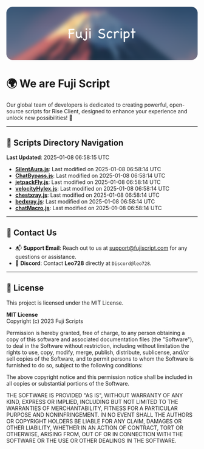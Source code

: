 ![Banner](.github/b.webp)

# 🌍 **We are Fuji Script**

Our global team of developers is dedicated to creating powerful, open-source scripts for Rise Client, designed to enhance your experience and unlock new possibilities! 🌟

---
<!-- SCRIPTS_NAVIGATION_START -->
## 📂 **Scripts Directory Navigation**

**Last Updated**: 2025-01-08 06:58:15 UTC

- **[SilentAura.js](scripts/SilentAura.js)**: Last modified on 2025-01-08 06:58:14 UTC
- **[ChatBypass.js](scripts/ChatBypass.js)**: Last modified on 2025-01-08 06:58:14 UTC
- **[jetpackFly.js](scripts/jetpackFly.js)**: Last modified on 2025-01-08 06:58:14 UTC
- **[velocityHylex.js](scripts/velocityHylex.js)**: Last modified on 2025-01-08 06:58:14 UTC
- **[chestxray.js](scripts/chestxray.js)**: Last modified on 2025-01-08 06:58:14 UTC
- **[bedxray.js](scripts/bedxray.js)**: Last modified on 2025-01-08 06:58:14 UTC
- **[chatMacro.js](scripts/chatMacro.js)**: Last modified on 2025-01-08 06:58:14 UTC

<!-- SCRIPTS_NAVIGATION_END -->

---

## 💬 **Contact Us**  
- 📬 **Support Email**: Reach out to us at [support@fujiscript.com](mailto:support@fujiscript.com) for any questions or assistance.  
- 💬 **Discord**: Contact **Leo728** directly at `Discord@leo728`.

---

## 📜 **License**

This project is licensed under the MIT License.  

**MIT License**  
Copyright (c) 2023 Fuji Scripts  

Permission is hereby granted, free of charge, to any person obtaining a copy of this software and associated documentation files (the "Software"), to deal in the Software without restriction, including without limitation the rights to use, copy, modify, merge, publish, distribute, sublicense, and/or sell copies of the Software, and to permit persons to whom the Software is furnished to do so, subject to the following conditions:  

The above copyright notice and this permission notice shall be included in all copies or substantial portions of the Software.  

THE SOFTWARE IS PROVIDED "AS IS", WITHOUT WARRANTY OF ANY KIND, EXPRESS OR IMPLIED, INCLUDING BUT NOT LIMITED TO THE WARRANTIES OF MERCHANTABILITY, FITNESS FOR A PARTICULAR PURPOSE AND NONINFRINGEMENT. IN NO EVENT SHALL THE AUTHORS OR COPYRIGHT HOLDERS BE LIABLE FOR ANY CLAIM, DAMAGES OR OTHER LIABILITY, WHETHER IN AN ACTION OF CONTRACT, TORT OR OTHERWISE, ARISING FROM, OUT OF OR IN CONNECTION WITH THE SOFTWARE OR THE USE OR OTHER DEALINGS IN THE SOFTWARE.  

